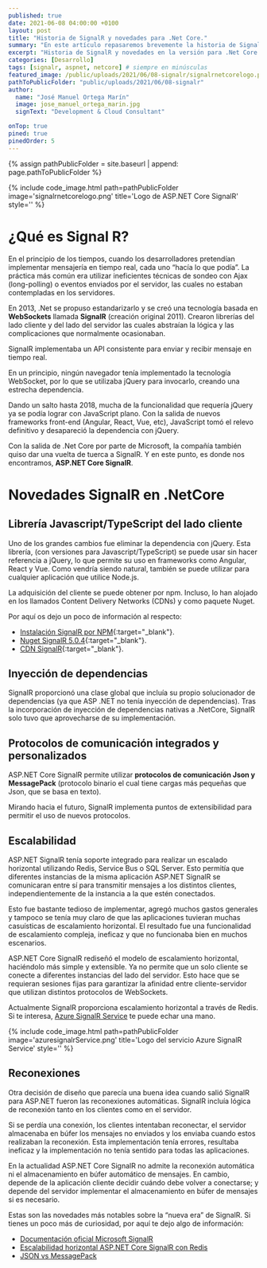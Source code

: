 ```yaml
---
published: true
date: 2021-06-08 04:00:00 +0100
layout: post
title: "Historia de SignalR y novedades para .Net Core."
summary: "En este artículo repasaremos brevemente la historia de SignalR y las principales novedades que adoptó con su llegada al mundo .Net Core."
excerpt: "Historia de SignalR y novedades en la versión para .Net Core."
categories: [Desarrollo]
tags: [signalr, aspnet, netcore] # siempre en minúsculas
featured_image: /public/uploads/2021/06/08-signalr/signalrnetcorelogo.png
pathToPublicFolder: "public/uploads/2021/06/08-signalr"
author:
  name: "José Manuel Ortega Marín"
  image: jose_manuel_ortega_marin.jpg
  signText: "Development & Cloud Consultant"

onTop: true
pined: true
pinedOrder: 5
---
```

{% assign pathPublicFolder = site.baseurl | append: page.pathToPublicFolder %}

{% include code_image.html path=pathPublicFolder
image='signalrnetcorelogo.png'
title='Logo de ASP.NET Core SignalR'
style=''
%}

# ¿Qué es Signal R?

En el principio de los tiempos, cuando los desarrolladores pretendían implementar mensajería en tiempo real, cada uno “hacía lo que podía”. La práctica más común era utilizar ineficientes técnicas de sondeo con Ajax (long-polling) o eventos enviados por el servidor, las cuales no estaban contempladas en los servidores.

En 2013, .Net se propuso estandarizarlo y se creó una tecnología basada en **WebSockets** llamada **SignalR** (creación original 2011). Crearon librerías del lado cliente y del lado del servidor las cuales abstraían la lógica y las complicaciones que normalmente ocasionaban.

SignalR implementaba un API consistente para enviar y recibir mensaje en tiempo real.

En un principio, ningún navegador tenía implementado la tecnología WebSocket, por lo que se utilizaba jQuery para invocarlo, creando una estrecha dependencia.

Dando un salto hasta 2018, mucha de la funcionalidad que requería jQuery ya se podía lograr con JavaScript plano. Con la salida de nuevos frameworks front-end (Angular, React, Vue, etc), JavaScript tomó el relevo definitivo y desapareció la dependencia con jQuery.

Con la salida de .Net Core por parte de Microsoft, la compañía también quiso dar una vuelta de tuerca a SignalR. Y en este punto, es donde nos encontramos, **ASP.NET Core SignalR**.


# Novedades SignalR en .NetCore

## Librería Javascript/TypeScript del lado cliente

Uno de los grandes cambios fue eliminar la dependencia con jQuery. Esta librería, (con versiones para Javascript/TypeScript) se puede usar sin hacer referencia a jQuery, lo que permite su uso en frameworks como Angular, React y Vue. Como vendría siendo natural, también se puede utilizar para cualquier aplicación que utilice Node.js.

La adquisición del cliente se puede obtener por npm. Incluso, lo han alojado en los llamados Content Delivery Networks (CDNs) y como paquete Nuget.

Por aquí os dejo un poco de información al respecto:

* [Instalación SignalR por NPM](https://www.npmjs.com/package/@microsoft/signalr){:target="_blank"}.
* [Nuget SignalR 5.0.4](https://www.nuget.org/packages/Microsoft.AspNetCore.SignalR.Client){:target="_blank"}.
* [CDN SignalR](https://cdnjs.com/libraries/microsoft-signalr){:target="_blank"}.

## Inyección de dependencias

SignalR proporcionó una clase global que incluía su propio solucionador de dependencias (ya que ASP .NET no tenía inyección de dependencias). Tras la incorporación de inyección de dependencias nativas a .NetCore, SignalR solo tuvo que aprovecharse de su implementación.

## Protocolos de comunicación integrados y personalizados

ASP.NET Core SignalR permite utilizar **protocolos de comunicación Json y MessagePack** (protocolo binario el cual tiene cargas más pequeñas que Json, que se basa en texto).

Mirando hacia el futuro, SignalR implementa puntos de extensibilidad para permitir el uso de nuevos protocolos.


## Escalabilidad

ASP.NET SignalR tenía soporte integrado para realizar un escalado horizontal utilizando Redis, Service Bus o SQL Server. Esto permitía que diferentes instancias de la misma aplicación ASP.NET SignalR se comunicaran entre sí para transmitir mensajes a los distintos clientes, independientemente de la instancia a la que estén conectados.

Esto fue bastante tedioso de implementar, agregó muchos gastos generales y tampoco se tenía muy claro de que las aplicaciones tuvieran muchas casuísticas de escalamiento horizontal. El resultado fue una funcionalidad de escalamiento compleja, ineficaz y que no funcionaba bien en muchos escenarios.

ASP.NET Core SignalR rediseñó el modelo de escalamiento horizontal, haciéndolo más simple y extensible. Ya no permite que un solo cliente se conecte a diferentes instancias del lado del servidor. Esto hace que se requieran sesiones fijas para garantizar la afinidad entre cliente-servidor que utilizan distintos protocolos de WebSockets. 

Actualmente SignalR proporciona escalamiento horizontal a través de Redis. 
Si te interesa, [Azure SignalR Service](https://azure.microsoft.com/es-es/services/signalr-service/) te puede echar una mano.

{% include code_image.html path=pathPublicFolder
image='azuresignalrService.png'
title='Logo del servicio Azure SignalR Service'
style=''
%}

## Reconexiones 

Otra decisión de diseño que parecía una buena idea cuando salió SignalR para ASP.NET fueron las reconexiones automáticas. SignalR incluía lógica de reconexión tanto en los clientes como en el servidor.

Si se perdía una conexión, los clientes intentaban reconectar, el servidor almacenaba en búfer los mensajes no enviados y los enviaba cuando estos realizaban la reconexión. Esta implementación tenía errores, resultaba ineficaz y la implementación no tenía sentido para todas las aplicaciones.

En la actualidad ASP.NET Core SignalR no admite la reconexión automática ni el almacenamiento en búfer automático de mensajes. En cambio, depende de la aplicación cliente decidir cuándo debe volver a conectarse; y depende del servidor implementar el almacenamiento en búfer de mensajes si es necesario.


Estas son las novedades más notables sobre la “nueva era” de SignalR. Si tienes un poco más de curiosidad, por aquí te dejo algo de información:

*	[Documentación oficial Microsoft SignalR](https://docs.microsoft.com/es-es/aspnet/signalr/)
*	[Escalabilidad horizontal ASP.NET Core SignalR con Redis](https://docs.microsoft.com/es-es/aspnet/core/signalr/redis-backplane?view=aspnetcore-5.0)
*	[JSON vs MessagePack](https://thephp.website/en/issue/messagepack-vs-json-benchmark/)
